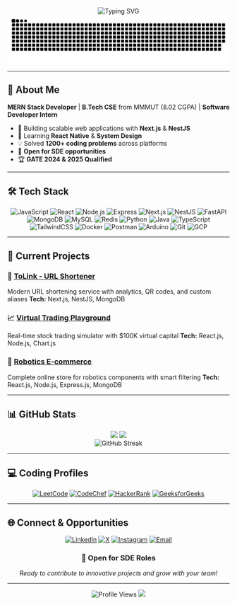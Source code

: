 <!-- Dynamic Header with Wave Animation -->
<div align="center">
  <img src="https://readme-typing-svg.herokuapp.com?font=Fira+Code&size=28&duration=3000&pause=1000&color=00D9FF&center=true&vCenter=true&width=500&lines=Hi+%F0%9F%91%8B+I'm+Shubham+Vishwakarma;MERN+Stack+Developer;Building+Cool+Stuff+%F0%9F%9A%80" alt="Typing SVG" />
</div>

<img src="https://raw.githubusercontent.com/platane/platane/output/github-contribution-grid-snake.svg" alt="Snake animation" />

---

## 🚀 About Me

**MERN Stack Developer** | **B.Tech CSE** from MMMUT (8.02 CGPA) | **Software Developer Intern**

- 🔭 Building scalable web applications with **Next.js** & **NestJS**
- 🌱 Learning **React Native** & **System Design**
- 💡 Solved **1200+ coding problems** across platforms
- 🎯 **Open for SDE opportunities**
- 🏆 **GATE 2024 & 2025 Qualified**

---

## 🛠️ Tech Stack

<div align="center">

![JavaScript](https://img.shields.io/badge/-JavaScript-F7DF1E?style=flat-square&logo=javascript&logoColor=black)
![React](https://img.shields.io/badge/-React-61DAFB?style=flat-square&logo=react&logoColor=black)
![Node.js](https://img.shields.io/badge/-Node.js-339933?style=flat-square&logo=node.js&logoColor=white)
![Express](https://img.shields.io/badge/-Express-000000?style=flat-square&logo=express&logoColor=white)
![Next.js](https://img.shields.io/badge/-Next.js-000000?style=flat-square&logo=next.js&logoColor=white)
![NestJS](https://img.shields.io/badge/-NestJS-E0234E?style=flat-square&logo=nestjs&logoColor=white)
![FastAPI](https://img.shields.io/badge/-FastAPI-009688?style=flat-square&logo=fastapi&logoColor=white)
![MongoDB](https://img.shields.io/badge/-MongoDB-47A248?style=flat-square&logo=mongodb&logoColor=white)
![MySQL](https://img.shields.io/badge/-MySQL-4479A1?style=flat-square&logo=mysql&logoColor=white)
![Redis](https://img.shields.io/badge/-Redis-DC382D?style=flat-square&logo=redis&logoColor=white)
![Python](https://img.shields.io/badge/-Python-3776AB?style=flat-square&logo=python&logoColor=white)
![Java](https://img.shields.io/badge/-Java-007396?style=flat-square&logo=java&logoColor=white)
![TypeScript](https://img.shields.io/badge/-TypeScript-3178C6?style=flat-square&logo=typescript&logoColor=white)
![TailwindCSS](https://img.shields.io/badge/-TailwindCSS-38B2AC?style=flat-square&logo=tailwind-css&logoColor=white)
![Docker](https://img.shields.io/badge/-Docker-2496ED?style=flat-square&logo=docker&logoColor=white)
![Postman](https://img.shields.io/badge/-Postman-FF6C37?style=flat-square&logo=postman&logoColor=white)
![Arduino](https://img.shields.io/badge/-Arduino-00979D?style=flat-square&logo=arduino&logoColor=white)
![Git](https://img.shields.io/badge/-Git-F05032?style=flat-square&logo=git&logoColor=white)
![GCP](https://img.shields.io/badge/-Google%20Cloud-4285F4?style=flat-square&logo=google-cloud&logoColor=white)

</div>

---

## 💼 Current Projects

### 🔗 [ToLink - URL Shortener](https://tolink-phi.vercel.app/)
Modern URL shortening service with analytics, QR codes, and custom aliases
**Tech:** Next.js, NestJS, MongoDB

### 📈 [Virtual Trading Playground](https://virtual-trading-playground.onrender.com/)
Real-time stock trading simulator with $100K virtual capital
**Tech:** React.js, Node.js, Chart.js

### 🛒 [Robotics E-commerce](https://roboticsecommerce.onrender.com/)
Complete online store for robotics components with smart filtering
**Tech:** React.js, Node.js, Express.js, MongoDB

---

## 📊 GitHub Stats

<div align="center">
  <img height="180em" src="https://github-readme-stats.vercel.app/api?username=shubhamv1111&show_icons=true&theme=radical&count_private=true"/>
  <img height="180em" src="https://github-readme-stats.vercel.app/api/top-langs/?username=shubhamv1111&layout=compact&langs_count=6&theme=radical"/>
</div>

<div align="center">
  <img src="https://github-readme-streak-stats.herokuapp.com/?user=shubhamv1111&theme=radical" alt="GitHub Streak" />
</div>



---

## 💻 Coding Profiles

<div align="center">

[![LeetCode](https://img.shields.io/badge/LeetCode-FFA116?style=for-the-badge&logo=leetcode&logoColor=black)](https://leetcode.com/u/shubhamvxi/)
[![CodeChef](https://img.shields.io/badge/CodeChef-5B4638?style=for-the-badge&logo=codechef&logoColor=white)](https://www.codechef.com/users/shubhamvxi)
[![HackerRank](https://img.shields.io/badge/HackerRank-2EC866?style=for-the-badge&logo=hackerrank&logoColor=white)](https://www.hackerrank.com/profile/svsv26551)
[![GeeksforGeeks](https://img.shields.io/badge/GeeksforGeeks-0F9D58?style=for-the-badge&logo=geeksforgeeks&logoColor=white)](https://www.geeksforgeeks.org/user/svsv26551/)

</div>

---

## 🌐 Connect & Opportunities

<div align="center">

[![LinkedIn](https://img.shields.io/badge/LinkedIn-0077B5?style=for-the-badge&logo=linkedin&logoColor=white)](https://www.linkedin.com/in/shubhamvxi/)
[![X](https://img.shields.io/badge/X-000000?style=for-the-badge&logo=x&logoColor=white)](https://x.com/shubhamvxi)
[![Instagram](https://img.shields.io/badge/Instagram-E4405F?style=for-the-badge&logo=instagram&logoColor=white)](https://www.instagram.com/shubhamvxi/)
[![Email](https://img.shields.io/badge/Email-D14836?style=for-the-badge&logo=gmail&logoColor=white)](mailto:svsv26551@gmail.com)

### 💼 **Open for SDE Roles**
*Ready to contribute to innovative projects and grow with your team!*

</div>

---

<div align="center">
  <img src="https://komarev.com/ghpvc/?username=shubhamv1111&color=blueviolet&style=flat-square&label=Profile+Views" alt="Profile Views" />
  
  <img src="https://raw.githubusercontent.com/Trilokia/Trilokia/379277808c61ef204768a61bbc5d25bc7798ccf1/bottom_header.svg" />
</div>
